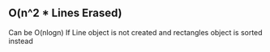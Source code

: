 ## O(n^2 * Lines Erased)
Can be O(nlogn) If Line object is not created and rectangles object is sorted instead
